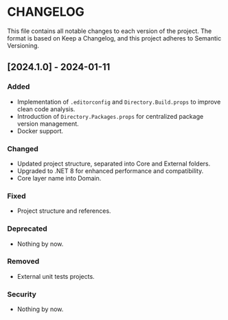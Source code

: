 # CHANGELOG

This file contains all notable changes to each version of the project. The format is based on Keep a Changelog, and this project adheres to Semantic Versioning.

## [2024.1.0] - 2024-01-11

### Added
- Implementation of ``.editorconfig`` and ``Directory.Build.props`` to improve clean code analysis.
- Introduction of ``Directory.Packages.props`` for centralized package version management.
- Docker support.

### Changed
- Updated project structure, separated into Core and External folders.
- Upgraded to .NET 8 for enhanced performance and compatibility.
- Core layer name into Domain.

### Fixed
- Project structure and references.

### Deprecated
- Nothing by now.

### Removed
- External unit tests projects.

### Security
- Nothing by now.